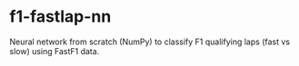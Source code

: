 # f1-fastlap-nn
Neural network from scratch (NumPy) to classify F1 qualifying laps (fast vs slow) using FastF1 data.
